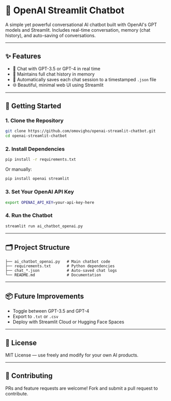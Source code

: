 # 🤖 OpenAI Streamlit Chatbot

A simple yet powerful conversational AI chatbot built with OpenAI's GPT models and Streamlit. Includes real-time conversation, memory (chat history), and auto-saving of conversations.

---

## ✨ Features

- 💬 Chat with GPT-3.5 or GPT-4 in real time
- 🧠 Maintains full chat history in memory
- 💾 Automatically saves each chat session to a timestamped `.json` file
- 🌐 Beautiful, minimal web UI using Streamlit

---

## 🚀 Getting Started

### 1. Clone the Repository
```bash
git clone https://github.com/omovigho/openai-streamlit-chatbot.git
cd openai-streamlit-chatbot
````

### 2. Install Dependencies

```bash
pip install -r requirements.txt
```

Or manually:

```bash
pip install openai streamlit
```

### 3. Set Your OpenAI API Key

```bash
export OPENAI_API_KEY=your-api-key-here
```

### 4. Run the Chatbot

```bash
streamlit run ai_chatbot_openai.py
```

---

## 🗂 Project Structure

```
├── ai_chatbot_openai.py   # Main chatbot code
├── requirements.txt       # Python dependencies
├── chat_*.json            # Auto-saved chat logs
└── README.md              # Documentation
```

---

## 📦 Future Improvements

* Toggle between GPT-3.5 and GPT-4
* Export to `.txt` or `.csv`
* Deploy with Streamlit Cloud or Hugging Face Spaces

---

## 📄 License

MIT License — use freely and modify for your own AI products.

---

## 🤝 Contributing

PRs and feature requests are welcome! Fork and submit a pull request to contribute.

```